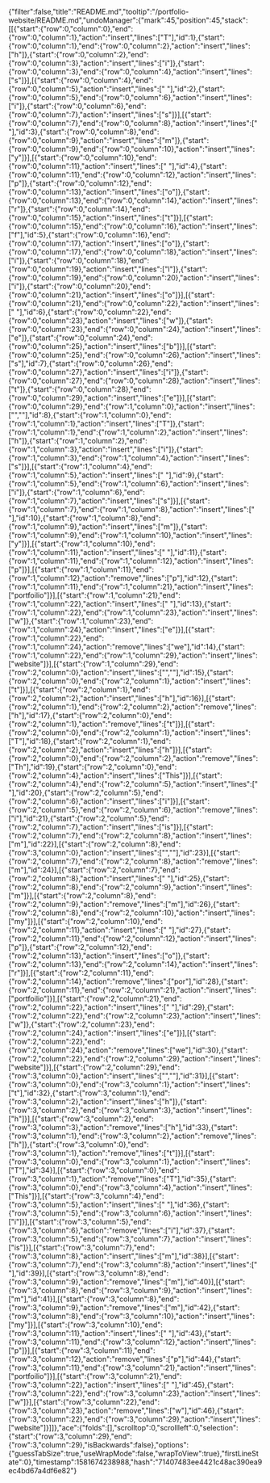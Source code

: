 {"filter":false,"title":"README.md","tooltip":"/portfolio-website/README.md","undoManager":{"mark":45,"position":45,"stack":[[{"start":{"row":0,"column":0},"end":{"row":0,"column":1},"action":"insert","lines":["T"],"id":1},{"start":{"row":0,"column":1},"end":{"row":0,"column":2},"action":"insert","lines":["h"]},{"start":{"row":0,"column":2},"end":{"row":0,"column":3},"action":"insert","lines":["i"]},{"start":{"row":0,"column":3},"end":{"row":0,"column":4},"action":"insert","lines":["s"]}],[{"start":{"row":0,"column":4},"end":{"row":0,"column":5},"action":"insert","lines":[" "],"id":2},{"start":{"row":0,"column":5},"end":{"row":0,"column":6},"action":"insert","lines":["i"]},{"start":{"row":0,"column":6},"end":{"row":0,"column":7},"action":"insert","lines":["s"]}],[{"start":{"row":0,"column":7},"end":{"row":0,"column":8},"action":"insert","lines":[" "],"id":3},{"start":{"row":0,"column":8},"end":{"row":0,"column":9},"action":"insert","lines":["m"]},{"start":{"row":0,"column":9},"end":{"row":0,"column":10},"action":"insert","lines":["y"]}],[{"start":{"row":0,"column":10},"end":{"row":0,"column":11},"action":"insert","lines":[" "],"id":4},{"start":{"row":0,"column":11},"end":{"row":0,"column":12},"action":"insert","lines":["p"]},{"start":{"row":0,"column":12},"end":{"row":0,"column":13},"action":"insert","lines":["o"]},{"start":{"row":0,"column":13},"end":{"row":0,"column":14},"action":"insert","lines":["r"]},{"start":{"row":0,"column":14},"end":{"row":0,"column":15},"action":"insert","lines":["t"]}],[{"start":{"row":0,"column":15},"end":{"row":0,"column":16},"action":"insert","lines":["f"],"id":5},{"start":{"row":0,"column":16},"end":{"row":0,"column":17},"action":"insert","lines":["o"]},{"start":{"row":0,"column":17},"end":{"row":0,"column":18},"action":"insert","lines":["i"]},{"start":{"row":0,"column":18},"end":{"row":0,"column":19},"action":"insert","lines":["l"]},{"start":{"row":0,"column":19},"end":{"row":0,"column":20},"action":"insert","lines":["i"]},{"start":{"row":0,"column":20},"end":{"row":0,"column":21},"action":"insert","lines":["o"]}],[{"start":{"row":0,"column":21},"end":{"row":0,"column":22},"action":"insert","lines":[" "],"id":6},{"start":{"row":0,"column":22},"end":{"row":0,"column":23},"action":"insert","lines":["w"]},{"start":{"row":0,"column":23},"end":{"row":0,"column":24},"action":"insert","lines":["e"]},{"start":{"row":0,"column":24},"end":{"row":0,"column":25},"action":"insert","lines":["b"]}],[{"start":{"row":0,"column":25},"end":{"row":0,"column":26},"action":"insert","lines":["s"],"id":7},{"start":{"row":0,"column":26},"end":{"row":0,"column":27},"action":"insert","lines":["i"]},{"start":{"row":0,"column":27},"end":{"row":0,"column":28},"action":"insert","lines":["t"]},{"start":{"row":0,"column":28},"end":{"row":0,"column":29},"action":"insert","lines":["e"]}],[{"start":{"row":0,"column":29},"end":{"row":1,"column":0},"action":"insert","lines":["",""],"id":8},{"start":{"row":1,"column":0},"end":{"row":1,"column":1},"action":"insert","lines":["T"]},{"start":{"row":1,"column":1},"end":{"row":1,"column":2},"action":"insert","lines":["h"]},{"start":{"row":1,"column":2},"end":{"row":1,"column":3},"action":"insert","lines":["i"]},{"start":{"row":1,"column":3},"end":{"row":1,"column":4},"action":"insert","lines":["s"]}],[{"start":{"row":1,"column":4},"end":{"row":1,"column":5},"action":"insert","lines":[" "],"id":9},{"start":{"row":1,"column":5},"end":{"row":1,"column":6},"action":"insert","lines":["i"]},{"start":{"row":1,"column":6},"end":{"row":1,"column":7},"action":"insert","lines":["s"]}],[{"start":{"row":1,"column":7},"end":{"row":1,"column":8},"action":"insert","lines":[" "],"id":10},{"start":{"row":1,"column":8},"end":{"row":1,"column":9},"action":"insert","lines":["m"]},{"start":{"row":1,"column":9},"end":{"row":1,"column":10},"action":"insert","lines":["y"]}],[{"start":{"row":1,"column":10},"end":{"row":1,"column":11},"action":"insert","lines":[" "],"id":11},{"start":{"row":1,"column":11},"end":{"row":1,"column":12},"action":"insert","lines":["p"]}],[{"start":{"row":1,"column":11},"end":{"row":1,"column":12},"action":"remove","lines":["p"],"id":12},{"start":{"row":1,"column":11},"end":{"row":1,"column":21},"action":"insert","lines":["portfoilio"]}],[{"start":{"row":1,"column":21},"end":{"row":1,"column":22},"action":"insert","lines":[" "],"id":13},{"start":{"row":1,"column":22},"end":{"row":1,"column":23},"action":"insert","lines":["w"]},{"start":{"row":1,"column":23},"end":{"row":1,"column":24},"action":"insert","lines":["e"]}],[{"start":{"row":1,"column":22},"end":{"row":1,"column":24},"action":"remove","lines":["we"],"id":14},{"start":{"row":1,"column":22},"end":{"row":1,"column":29},"action":"insert","lines":["website"]}],[{"start":{"row":1,"column":29},"end":{"row":2,"column":0},"action":"insert","lines":["",""],"id":15},{"start":{"row":2,"column":0},"end":{"row":2,"column":1},"action":"insert","lines":["t"]}],[{"start":{"row":2,"column":1},"end":{"row":2,"column":2},"action":"insert","lines":["h"],"id":16}],[{"start":{"row":2,"column":1},"end":{"row":2,"column":2},"action":"remove","lines":["h"],"id":17},{"start":{"row":2,"column":0},"end":{"row":2,"column":1},"action":"remove","lines":["t"]}],[{"start":{"row":2,"column":0},"end":{"row":2,"column":1},"action":"insert","lines":["T"],"id":18},{"start":{"row":2,"column":1},"end":{"row":2,"column":2},"action":"insert","lines":["h"]}],[{"start":{"row":2,"column":0},"end":{"row":2,"column":2},"action":"remove","lines":["Th"],"id":19},{"start":{"row":2,"column":0},"end":{"row":2,"column":4},"action":"insert","lines":["This"]}],[{"start":{"row":2,"column":4},"end":{"row":2,"column":5},"action":"insert","lines":[" "],"id":20},{"start":{"row":2,"column":5},"end":{"row":2,"column":6},"action":"insert","lines":["i"]}],[{"start":{"row":2,"column":5},"end":{"row":2,"column":6},"action":"remove","lines":["i"],"id":21},{"start":{"row":2,"column":5},"end":{"row":2,"column":7},"action":"insert","lines":["is"]}],[{"start":{"row":2,"column":7},"end":{"row":2,"column":8},"action":"insert","lines":["m"],"id":22}],[{"start":{"row":2,"column":8},"end":{"row":3,"column":0},"action":"insert","lines":["",""],"id":23}],[{"start":{"row":2,"column":7},"end":{"row":2,"column":8},"action":"remove","lines":["m"],"id":24}],[{"start":{"row":2,"column":7},"end":{"row":2,"column":8},"action":"insert","lines":[" "],"id":25},{"start":{"row":2,"column":8},"end":{"row":2,"column":9},"action":"insert","lines":["m"]}],[{"start":{"row":2,"column":8},"end":{"row":2,"column":9},"action":"remove","lines":["m"],"id":26},{"start":{"row":2,"column":8},"end":{"row":2,"column":10},"action":"insert","lines":["my"]}],[{"start":{"row":2,"column":10},"end":{"row":2,"column":11},"action":"insert","lines":[" "],"id":27},{"start":{"row":2,"column":11},"end":{"row":2,"column":12},"action":"insert","lines":["p"]},{"start":{"row":2,"column":12},"end":{"row":2,"column":13},"action":"insert","lines":["o"]},{"start":{"row":2,"column":13},"end":{"row":2,"column":14},"action":"insert","lines":["r"]}],[{"start":{"row":2,"column":11},"end":{"row":2,"column":14},"action":"remove","lines":["por"],"id":28},{"start":{"row":2,"column":11},"end":{"row":2,"column":21},"action":"insert","lines":["portfoilio"]}],[{"start":{"row":2,"column":21},"end":{"row":2,"column":22},"action":"insert","lines":[" "],"id":29},{"start":{"row":2,"column":22},"end":{"row":2,"column":23},"action":"insert","lines":["w"]},{"start":{"row":2,"column":23},"end":{"row":2,"column":24},"action":"insert","lines":["e"]}],[{"start":{"row":2,"column":22},"end":{"row":2,"column":24},"action":"remove","lines":["we"],"id":30},{"start":{"row":2,"column":22},"end":{"row":2,"column":29},"action":"insert","lines":["website"]}],[{"start":{"row":2,"column":29},"end":{"row":3,"column":0},"action":"insert","lines":["",""],"id":31}],[{"start":{"row":3,"column":0},"end":{"row":3,"column":1},"action":"insert","lines":["t"],"id":32},{"start":{"row":3,"column":1},"end":{"row":3,"column":2},"action":"insert","lines":["h"]},{"start":{"row":3,"column":2},"end":{"row":3,"column":3},"action":"insert","lines":["h"]}],[{"start":{"row":3,"column":2},"end":{"row":3,"column":3},"action":"remove","lines":["h"],"id":33},{"start":{"row":3,"column":1},"end":{"row":3,"column":2},"action":"remove","lines":["h"]},{"start":{"row":3,"column":0},"end":{"row":3,"column":1},"action":"remove","lines":["t"]}],[{"start":{"row":3,"column":0},"end":{"row":3,"column":1},"action":"insert","lines":["T"],"id":34}],[{"start":{"row":3,"column":0},"end":{"row":3,"column":1},"action":"remove","lines":["T"],"id":35},{"start":{"row":3,"column":0},"end":{"row":3,"column":4},"action":"insert","lines":["This"]}],[{"start":{"row":3,"column":4},"end":{"row":3,"column":5},"action":"insert","lines":[" "],"id":36},{"start":{"row":3,"column":5},"end":{"row":3,"column":6},"action":"insert","lines":["i"]}],[{"start":{"row":3,"column":5},"end":{"row":3,"column":6},"action":"remove","lines":["i"],"id":37},{"start":{"row":3,"column":5},"end":{"row":3,"column":7},"action":"insert","lines":["is"]}],[{"start":{"row":3,"column":7},"end":{"row":3,"column":8},"action":"insert","lines":["m"],"id":38}],[{"start":{"row":3,"column":7},"end":{"row":3,"column":8},"action":"insert","lines":[" "],"id":39}],[{"start":{"row":3,"column":8},"end":{"row":3,"column":9},"action":"remove","lines":["m"],"id":40}],[{"start":{"row":3,"column":8},"end":{"row":3,"column":9},"action":"insert","lines":["m"],"id":41}],[{"start":{"row":3,"column":8},"end":{"row":3,"column":9},"action":"remove","lines":["m"],"id":42},{"start":{"row":3,"column":8},"end":{"row":3,"column":10},"action":"insert","lines":["my"]}],[{"start":{"row":3,"column":10},"end":{"row":3,"column":11},"action":"insert","lines":[" "],"id":43},{"start":{"row":3,"column":11},"end":{"row":3,"column":12},"action":"insert","lines":["p"]}],[{"start":{"row":3,"column":11},"end":{"row":3,"column":12},"action":"remove","lines":["p"],"id":44},{"start":{"row":3,"column":11},"end":{"row":3,"column":21},"action":"insert","lines":["portfoilio"]}],[{"start":{"row":3,"column":21},"end":{"row":3,"column":22},"action":"insert","lines":[" "],"id":45},{"start":{"row":3,"column":22},"end":{"row":3,"column":23},"action":"insert","lines":["w"]}],[{"start":{"row":3,"column":22},"end":{"row":3,"column":23},"action":"remove","lines":["w"],"id":46},{"start":{"row":3,"column":22},"end":{"row":3,"column":29},"action":"insert","lines":["website"]}]]},"ace":{"folds":[],"scrolltop":0,"scrollleft":0,"selection":{"start":{"row":3,"column":29},"end":{"row":3,"column":29},"isBackwards":false},"options":{"guessTabSize":true,"useWrapMode":false,"wrapToView":true},"firstLineState":0},"timestamp":1581674238988,"hash":"71407483ee4421c48ac390ea9ec4bd67a4df6e82"}